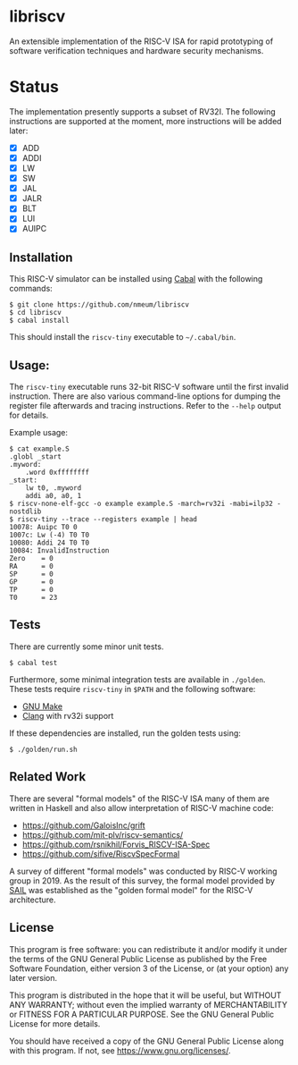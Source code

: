 # libriscv

An extensible implementation of the RISC-V ISA for rapid prototyping of software verification techniques and hardware security mechanisms.

# Status

The implementation presently supports a subset of RV32I.
The following instructions are supported at the moment, more instructions will be added later:

* [x] ADD
* [x] ADDI
* [x] LW
* [x] SW
* [x] JAL
* [x] JALR
* [x] BLT
* [x] LUI
* [x] AUIPC

## Installation

This RISC-V simulator can be installed using [Cabal][cabal web] with the following commands:

	$ git clone https://github.com/nmeum/libriscv
	$ cd libriscv
	$ cabal install

This should install the `riscv-tiny` executable to `~/.cabal/bin`.

## Usage:

The `riscv-tiny` executable runs 32-bit RISC-V software until the first invalid instruction.
There are also various command-line options for dumping the register file afterwards and tracing instructions.
Refer to the `--help` output for details.

Example usage:

	$ cat example.S
	.globl _start
	.myword:
		.word 0xffffffff
	_start:
		lw t0, .myword
		addi a0, a0, 1
	$ riscv-none-elf-gcc -o example example.S -march=rv32i -mabi=ilp32 -nostdlib
	$ riscv-tiny --trace --registers example | head
	10078: Auipc T0 0
	1007c: Lw (-4) T0 T0
	10080: Addi 24 T0 T0
	10084: InvalidInstruction
	Zero    = 0
	RA      = 0
	SP      = 0
	GP      = 0
	TP      = 0
	T0      = 23

## Tests

There are currently some minor unit tests.

	$ cabal test

Furthermore, some minimal integration tests are available in `./golden`.
These tests require `riscv-tiny` in `$PATH` and the following software:

* [GNU Make][make web]
* [Clang][clang web] with rv32i support

If these dependencies are installed, run the golden tests using:

	$ ./golden/run.sh

## Related Work

There are several "formal models" of the RISC-V ISA many of them are
written in Haskell and also allow interpretation of RISC-V machine code:

* https://github.com/GaloisInc/grift
* https://github.com/mit-plv/riscv-semantics/
* https://github.com/rsnikhil/Forvis_RISCV-ISA-Spec
* https://github.com/sifive/RiscvSpecFormal

A survey of different "formal models" was conducted by RISC-V working
group in 2019. As the result of this survey, the formal model provided
by [SAIL](https://github.com/rems-project/sail/) was established
as the "golden formal model" for the RISC-V architecture.

## License

This program is free software: you can redistribute it and/or modify it
under the terms of the GNU General Public License as published by the
Free Software Foundation, either version 3 of the License, or (at your
option) any later version.

This program is distributed in the hope that it will be useful, but
WITHOUT ANY WARRANTY; without even the implied warranty of
MERCHANTABILITY or FITNESS FOR A PARTICULAR PURPOSE. See the GNU General
Public License for more details.

You should have received a copy of the GNU General Public License along
with this program. If not, see <https://www.gnu.org/licenses/>.

[cabal web]: https://www.haskell.org/cabal/
[make web]: https://www.gnu.org/software/make
[clang web]: https://clang.llvm.org/
